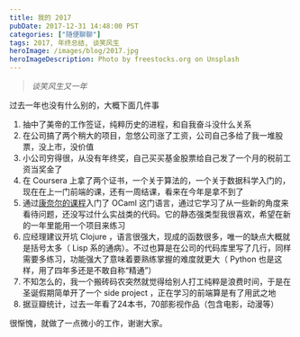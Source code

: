 ```yaml
---
title: 我的 2017
pubDate: 2017-12-31 14:48:00 PST
categories: ["随便聊聊"]
tags: 2017, 年终总结, 谈笑风生
heroImage: /images/blog/2017.jpg
heroImageDescription: Photo by freestocks.org on Unsplash
---
```


> _谈笑风生又一年_

过去一年也没有什么别的，大概下面几件事

1. 抽中了美帝的工作签证，纯粹历史的进程，和自我奋斗没什么关系
2. 在公司搞了两个稍大的项目，忽悠公司涨了工资，公司自己多给了我一堆股票，没上市，没价值
3. 小公司穷得很，从没有年终奖，自己买买基金股票给自己发了一个月的税前工资当奖金了
4. 在 Coursera 上拿了两个证书，一个关于算法的，一个关于数据科学入门的，现在在上一门前端的课，还有一周结课，看来在今年是拿不到了
5. 通过[康奈尔的课程](http://www.cs.cornell.edu/courses/cs3110/2017fa/)入门了 OCaml 这门语言，通过它学习了从一些新的角度来看待问题，还没写过什么实战类的代码。它的静态强类型我很喜欢，希望在新的一年里能用一个项目来练习
6. 应经理建议开坑 Clojure ，语言很强大，现成的函数很多，唯一的缺点大概就是括号太多（ Lisp 系的通病）。不过也算是在公司的代码库里写了几行，同样需要多练习，功能强大了意味着要熟练掌握的难度就更大（ Python 也是这样，用了四年多还是不敢自称“精通”）
7. 不知怎么的，我一个搬砖码农突然就觉得给别人打工纯粹是浪费时间，于是在圣诞假期简单开了一个 side project ，正在学习的前端算是有了用武之地
8. 据豆瓣统计，过去一年看了24本书，70部影视作品（包含电影，动漫等）

很惭愧，就做了一点微小的工作，谢谢大家。
